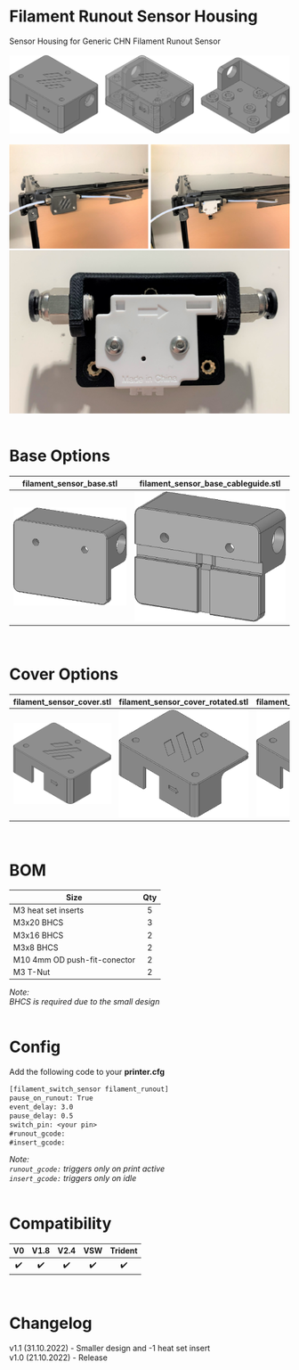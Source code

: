 # Filament Runout Sensor Housing
Sensor Housing for Generic CHN Filament Runout Sensor
<br><br>
![FS_Case_Drawing](Images/filament_sensor_housing.PNG)
<br><br>
![Assembled_01](Images/Assembled_01.PNG)
<br>
![Sensor_Detail_01](Images/Sensor_Detail_01.jpg)
<br><br>

# Base Options
|filament_sensor_base.stl|filament_sensor_base_cableguide.stl|
|---|---|
| ![Base_01](Images/filament_sensor_base.PNG) | ![Base_02](Images/filament_sensor_base_cableguide.PNG) |

<br>

# Cover Options
|filament_sensor_cover.stl|filament_sensor_cover_rotated.stl|filament_sensor_cover_nologo.stl|
|---|---|---|
| ![Cover_01](Images/filament_sensor_cover.PNG) | ![Cover_02](Images/filament_sensor_cover_rotated.PNG) | ![Cover_03](Images/filament_sensor_cover_nologo.PNG) |

<br>

# BOM
|Size|Qty|
|---|:---:|
|M3 heat set inserts|5|
|M3x20 BHCS|3|
|M3x16 BHCS|2|
|M3x8 BHCS|2|
|M10 4mm OD push-fit-conector|2|
|M3 T-Nut|2|

_Note:
<br>
BHCS is required due to the small design_
<br><br>

# Config
Add the following code to your **printer.cfg**
<br>
```
[filament_switch_sensor filament_runout]
pause_on_runout: True
event_delay: 3.0
pause_delay: 0.5
switch_pin: <your pin>
#runout_gcode:
#insert_gcode:
```
_Note:
<br>
`runout_gcode:` triggers only on print active
<br>
`insert_gcode:` triggers only on idle_
<br><br>

# Compatibility

|V0|V1.8|V2.4|VSW|Trident|
|:---:|:---:|:---:|:---:|:---:|
| :heavy_check_mark: | :heavy_check_mark: | :heavy_check_mark: | :heavy_check_mark: | :heavy_check_mark: |

<br>

# Changelog
v1.1 (31.10.2022) - Smaller design and -1 heat set insert
<br>
v1.0 (21.10.2022) - Release
<br>
